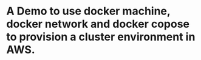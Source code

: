 # A Demo to use docker machine, docker network and docker copose to provision a cluster environment in AWS.
